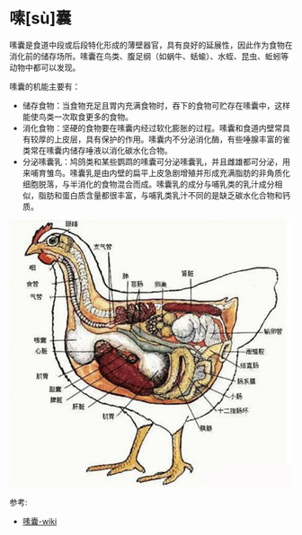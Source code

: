 # 嗉[sù]囊

嗉囊是食道中段或后段特化形成的薄壁器官，具有良好的延展性，因此作为食物在消化前的储存场所。嗉囊在鸟类、腹足纲（如蜗牛、蛞蝓）、水蛭、昆虫、蚯蚓等动物中都可以发现。

嗉囊的机能主要有：

- 储存食物：当食物充足且胃内充满食物时，吞下的食物可贮存在嗉囊中，这样能使鸟类一次取食更多的食物。
- 消化食物：坚硬的食物要在嗉囊内经过软化膨胀的过程。嗉囊和食道内壁常具有较厚的上皮层，具有保护的作用。嗉囊内不分泌消化酶，有些唾腺丰富的雀类常在嗉囊内储存唾液以消化碳水化合物。
- 分泌嗉囊乳：鸠鸽类和某些鹦鹉的嗉囊可分泌嗉囊乳，并且雌雄都可分泌，用来哺育雏鸟。嗉囊乳是由内壁的扁平上皮急剧增殖并形成充满脂肪的非角质化细胞脱落，与半消化的食物混合而成。嗉囊乳的成分与哺乳类的乳汁成分相似，脂肪和蛋白质含量都很丰富，与哺乳类乳汁不同的是缺乏碳水化合物和钙质。

![](01.jpg)

参考:
- [嗉囊-wiki](https://zh.wikipedia.org/zh-hant/%E5%97%89%E5%9B%8A)
